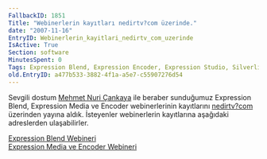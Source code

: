 ```yaml
---
FallbackID: 1851
Title: "Webinerlerin kayıtları nedirtv?com üzerinde."
date: "2007-11-16"
EntryID: Webinerlerin_kayitlari_nedirtv_com_uzerinde
IsActive: True
Section: software
MinutesSpent: 0
Tags: Expression Blend, Expression Encoder, Expression Studio, Silverlight, Webiner
old.EntryID: a477b533-3882-4f1a-a5e7-c55907276d54
---
```

Sevgili dostum [Mehmet Nuri Çankaya](http://www.nuricankaya.com/) ile
beraber sunduğumuz Expression Blend, Expression Media ve Encoder
webinerlerinin kayıtlarını [nedirtv?com](http://www.nedirtv.com/)
üzerinden yayına aldık. İsteyenler webinerlerin kayıtlarına aşağıdaki
adreslerden ulaşabilirler.

[Expression Blend
Webineri](http://www.nedirtv.com/VideoDetay.aspx?VideoID=72)\
 [Expression Media ve Encoder
Webineri](http://www.nedirtv.com/VideoDetay.aspx?VideoID=73)



